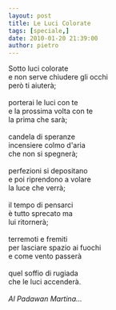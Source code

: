 ```yaml
---
layout: post
title: Le Luci Colorate
tags: [speciale,]
date: 2010-01-20 21:39:00
author: pietro
---
```

Sotto luci colorate<br/>e non serve chiudere gli occhi<br/>però ti aiuterà;<br/><br/>porterai le luci con te<br/>e la prossima volta con te<br/>la prima che sarà;<br/><br/>candela di speranze<br/>incensiere colmo d'aria<br/>che non si spegnerà;<br/><br/>perfezioni si depositano<br/>e poi riprendono a volare<br/>la luce che verrà;<br/><br/>il tempo di pensarci<br/>è tutto sprecato ma<br/>lui ritornerà;<br/><br/>terremoti e fremiti<br/>per lasciare spazio ai fuochi<br/>e come vento passerà<br/><br/>quel soffio di rugiada<br/>che le luci accenderà.<br/><br/><span style="font-style: italic">Al Padawan Martina...</span>
